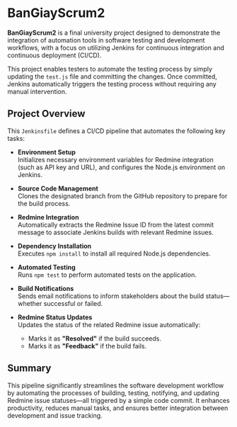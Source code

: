 # BanGiayScrum2

**BanGiayScrum2** is a final university project designed to demonstrate the integration of automation tools in software testing and development workflows, with a focus on utilizing Jenkins for continuous integration and continuous deployment (CI/CD).

This project enables testers to automate the testing process by simply updating the `test.js` file and committing the changes. Once committed, Jenkins automatically triggers the testing process without requiring any manual intervention.

## Project Overview

This `Jenkinsfile` defines a CI/CD pipeline that automates the following key tasks:

- **Environment Setup**  
  Initializes necessary environment variables for Redmine integration (such as API key and URL), and configures the Node.js environment on Jenkins.

- **Source Code Management**  
  Clones the designated branch from the GitHub repository to prepare for the build process.

- **Redmine Integration**  
  Automatically extracts the Redmine Issue ID from the latest commit message to associate Jenkins builds with relevant Redmine issues.

- **Dependency Installation**  
  Executes `npm install` to install all required Node.js dependencies.

- **Automated Testing**  
  Runs `npm test` to perform automated tests on the application.

- **Build Notifications**  
  Sends email notifications to inform stakeholders about the build status—whether successful or failed.

- **Redmine Status Updates**  
  Updates the status of the related Redmine issue automatically:
  - Marks it as **"Resolved"** if the build succeeds.
  - Marks it as **"Feedback"** if the build fails.

## Summary

This pipeline significantly streamlines the software development workflow by automating the processes of building, testing, notifying, and updating Redmine issue statuses—all triggered by a simple code commit. It enhances productivity, reduces manual tasks, and ensures better integration between development and issue tracking.
